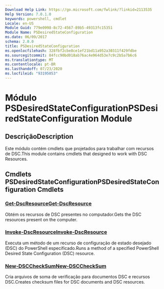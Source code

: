 ```yaml
---
Download Help Link: https://go.microsoft.com/fwlink/?linkid=2113535
Help Version: 7.0.1.0
keywords: powershell, cmdlet
Locale: en-US
Module Guid: 779e0998-8c72-4567-89b5-49313fc15351
Module Name: PSDesiredStateConfiguration
ms.date: 06/09/2017
schema: 2.0.0
title: PSDesiredStateConfiguration
ms.openlocfilehash: 328fbf2cbe8ce1ef21bd11a952a30311f429fdbe
ms.sourcegitcommit: 84fcc90bd018ab76ac4e964d53e7c9c2b5a7b6c6
ms.translationtype: MT
ms.contentlocale: pt-BR
ms.lasthandoff: 07/23/2020
ms.locfileid: "93195053"
---
```

# <span data-ttu-id="b97dc-103">Módulo PSDesiredStateConfiguration</span><span class="sxs-lookup"><span data-stu-id="b97dc-103">PSDesiredStateConfiguration Module</span></span>

## <span data-ttu-id="b97dc-104">Descrição</span><span class="sxs-lookup"><span data-stu-id="b97dc-104">Description</span></span>
<span data-ttu-id="b97dc-105">Este módulo contém cmdlets que projetados para trabalhar com recursos de DSC.</span><span class="sxs-lookup"><span data-stu-id="b97dc-105">This module contains cmdlets that designed to work with DSC Resources.</span></span>

## <span data-ttu-id="b97dc-106">Cmdlets PSDesiredStateConfiguration</span><span class="sxs-lookup"><span data-stu-id="b97dc-106">PSDesiredStateConfiguration Cmdlets</span></span>

### [<span data-ttu-id="b97dc-107">Get-DscResource</span><span class="sxs-lookup"><span data-stu-id="b97dc-107">Get-DscResource</span></span>](Get-DscResource.md)
<span data-ttu-id="b97dc-108">Obtém os recursos de DSC presentes no computador.</span><span class="sxs-lookup"><span data-stu-id="b97dc-108">Gets the DSC resources present on the computer.</span></span>

### [<span data-ttu-id="b97dc-109">Invoke-DscResource</span><span class="sxs-lookup"><span data-stu-id="b97dc-109">Invoke-DscResource</span></span>](Invoke-DscResource.md)
<span data-ttu-id="b97dc-110">Executa um método de um recurso de configuração de estado desejado (DSC) do PowerShell especificado.</span><span class="sxs-lookup"><span data-stu-id="b97dc-110">Runs a method of a specified PowerShell Desired State Configuration (DSC) resource.</span></span>

### [<span data-ttu-id="b97dc-111">New-DSCCheckSum</span><span class="sxs-lookup"><span data-stu-id="b97dc-111">New-DSCCheckSum</span></span>](New-DSCCheckSum.md)
<span data-ttu-id="b97dc-112">Cria arquivos de soma de verificação para documentos DSC e recursos DSC.</span><span class="sxs-lookup"><span data-stu-id="b97dc-112">Creates checksum files for DSC documents and DSC resources.</span></span>
